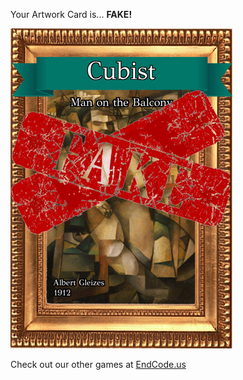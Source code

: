 Your Artwork Card is... 
  **FAKE!**
 
 ![alt text](ArtworMan_on_the_Balcony_Fake[face,1].png?raw=true "Artwork Card")  
 
 
 
 
 
 Check out our other games at [EndCode.us](https://endcode.us/)